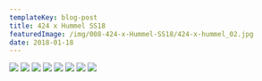 ```yaml
---
templateKey: blog-post
title: 424 x Hummel SS18
featuredImage: /img/008-424-x-Hummel-SS18/424-x-hummel_02.jpg
date: 2018-01-18
---
```

![](/img/008-424-x-Hummel-SS18/424-x-hummel_01.jpg)
![](/img/008-424-x-Hummel-SS18/424-x-hummel_02.jpg)
![](/img/008-424-x-Hummel-SS18/424-x-hummel_03.jpg)
![](/img/008-424-x-Hummel-SS18/424-x-hummel_04.jpg)
![](/img/008-424-x-Hummel-SS18/424-x-hummel_05.jpg)
![](/img/008-424-x-Hummel-SS18/424-x-hummel_06.jpg)
![](/img/008-424-x-Hummel-SS18/424-x-hummel_07.jpg)
![](/img/008-424-x-Hummel-SS18/424-x-hummel_08.jpg)
